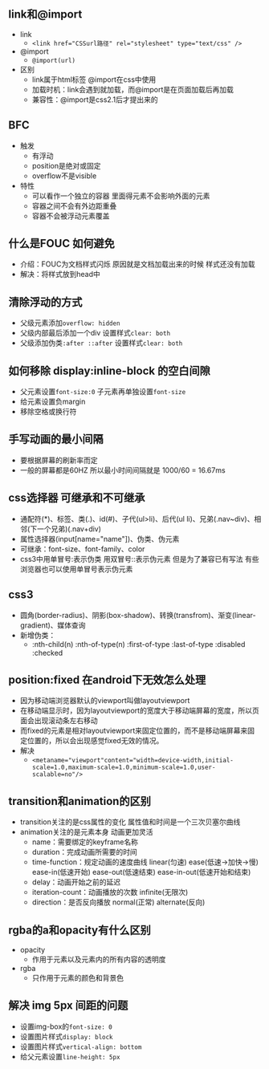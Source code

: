 ## link和@import
  - link
    - `<link href="CSSurl路径" rel="stylesheet" type="text/css" />`
  - @import
    - `@import(url)`
  - 区别
    - link属于html标签 @import在css中使用
    - 加载时机：link会遇到就加载，而@import是在页面加载后再加载
    - 兼容性：@import是css2.1后才提出来的

## BFC
  - 触发
    - 有浮动
    - position是绝对或固定
    - overflow不是visible
  - 特性
    - 可以看作一个独立的容器 里面得元素不会影响外面的元素
    - 容器之间不会有外边距重叠
    - 容器不会被浮动元素覆盖

## 什么是FOUC 如何避免
  - 介绍：FOUC为文档样式闪烁 原因就是文档加载出来的时候 样式还没有加载
  - 解决：将样式放到head中

## 清除浮动的方式
  - 父级元素添加`overflow: hidden`
  - 父级内部最后添加一个div 设置样式`clear: both`
  - 父级添加伪类`:after ::after` 设置样式`clear: both`

## 如何移除 display:inline-block 的空白间隙
  - 父元素设置`font-size:0` 子元素再单独设置`font-size`
  - 给元素设置负margin
  - 移除空格或换行符

## 手写动画的最小间隔
  - 要根据屏幕的刷新率而定
  - 一般的屏幕都是60HZ 所以最小时间间隔就是 1000/60 = 16.67ms

## css选择器 可继承和不可继承
  - 通配符(*)、标签、类(.)、id(#)、子代(ul>li)、后代(ul li)、兄弟(.nav~div)、相邻(下一个兄弟)(.nav+div)
  - 属性选择器(input[name="name"])、伪类、伪元素
  - 可继承：font-size、font-family、color
  - css3中用单冒号:表示伪类 用双冒号::表示伪元素 但是为了兼容已有写法 有些浏览器也可以使用单冒号表示伪元素

## css3
  - 圆角(border-radius)、阴影(box-shadow)、转换(transfrom)、渐变(linear-gradient)、媒体查询
  - 新增伪类：
    - :nth-child(n) :nth-of-type(n) :first-of-type :last-of-type :disabled :checked

## position:fixed 在android下无效怎么处理
  - 因为移动端浏览器默认的viewport叫做layoutviewport
  - 在移动端显示时，因为layoutviewport的宽度大于移动端屏幕的宽度，所以页面会出现滚动条左右移动
  - 而fixed的元素是相对layoutviewport来固定位置的，而不是移动端屏幕来固定位置的，所以会出现感觉fixed无效的情况。
  - 解决
    - `<metaname="viewport"content="width=device-width,initial-scale=1.0,maximum-scale=1.0,minimum-scale=1.0,user-scalable=no"/> `

## transition和animation的区别
  - transition关注的是css属性的变化 属性值和时间是一个三次贝塞尔曲线
  - animation关注的是元素本身 动画更加灵活
    - name：需要绑定的keyframe名称
    - duration：完成动画所需要的时间
    - time-function：规定动画的速度曲线 linear(匀速) ease(低速->加快->慢) ease-in(低速开始) ease-out(低速结束) ease-in-out(低速开始和结束)
    - delay：动画开始之前的延迟
    - iteration-count：动画播放的次数 infinite(无限次)
    - direction：是否反向播放 normal(正常) alternate(反向)

## rgba的a和opacity有什么区别
  - opacity
    - 作用于元素以及元素内的所有内容的透明度
  - rgba
    - 只作用于元素的颜色和背景色

## 解决 img 5px 间距的问题
  - 设置img-box的`font-size: 0`
  - 设置图片样式`display: block`
  - 设置图片样式`vertical-align: bottom`
  - 给父元素设置`line-height: 5px`
